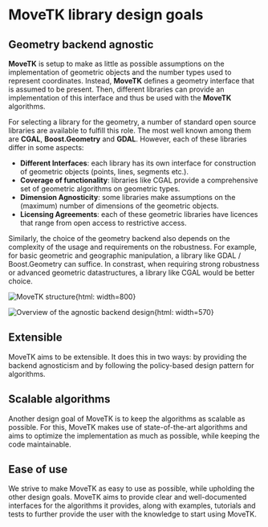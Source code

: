 # MoveTK library design goals

## Geometry backend agnostic
**MoveTK** is setup to make as little as possible assumptions on the implementation of geometric objects and the number types used to represent coordinates. Instead, **MoveTK** defines a geometry interface that is assumed to be present. Then, different libraries can provide an implementation of this interface and thus be used with the **MoveTK** algorithms.

For selecting a library for the geometry, a number of standard open source libraries are available to fulfill this role. The most well known
among them are **CGAL**, **Boost.Geometry** and **GDAL**.
However, each of these libraries differ in some aspects: 

* **Different Interfaces**: each library has its own interface for construction of geometric objects (points, lines, segments etc.).
* **Coverage of functionality**: libraries like CGAL provide a comprehensive set of geometric algorithms on geometric types.
* **Dimension Agnosticity**: some libraries make assumptions on the (maximum) number of dimensions of the geometric objects.
* **Licensing Agreements**: each of these geometric libraries have licences that range from
open access to restrictive access.

Similarly, the choice of the geometry backend also depends on the complexity of the usage and requirements on the robustness. For example, for basic geometric and geographic manipulation, a library like GDAL / Boost.Geometry can suffice.  In constrast, when requiring strong robustness or advanced geometric datastructures, a library like CGAL would be better choice.

![MoveTK structure](movetk_structure.png){html: width=800}

![Overview of the agnostic backend design](geomety_agnostic_backend_main_design.jpeg){html: width=570}

## Extensible 
MoveTK aims to be extensible. It does this in two ways: by providing the backend agnosticism and by following the policy-based design pattern for algorithms. 

## Scalable algorithms
Another design goal of MoveTK is to keep the algorithms as scalable as possible. For this, MoveTK makes use of state-of-the-art algorithms and aims to optimize the implementation as much as possible, while keeping the code maintainable. 

## Ease of use
We strive to make MoveTK as easy to use as possible, while upholding the other design goals. MoveTK aims to provide clear and well-documented interfaces for the algorithms it provides, along with examples, tutorials and tests to further provide the user with the knowledge to start using MoveTK.